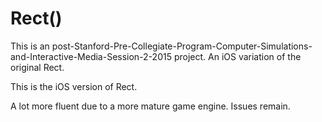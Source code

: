 # Rect()

This is an post-Stanford-Pre-Collegiate-Program-Computer-Simulations-and-Interactive-Media-Session-2-2015 project. An iOS variation of the original Rect. 

This is the iOS version of Rect.

A lot more fluent due to a more mature game engine. Issues remain. 
